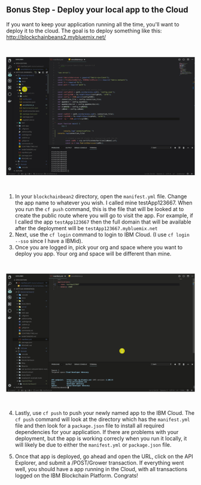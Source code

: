 ## Bonus Step - Deploy your local app to the Cloud
If you want to keep your application running all the time, 
you'll want to deploy it to the cloud. The goal is to deploy
something like this: http://blockchainbeans2.mybluemix.net/


<br>
<p align="center">
  <img src="doc-gifs/cfTarget.gif">
</p>
<br>

1. In your `blockchainbean2` directory, open the `manifest.yml` file. Change
the app name to whatever you wish. I called mine testApp123667. When you run the `cf push` command,
this is the file that will be looked at to create the public
route where you will go to visit the app. For example,
if I called the app `testApp123667` then the full domain that 
will be available after the deployment will be `testApp123667.mybluemix.net`
2. Next, use the `cf login` command to login to IBM Cloud.
(I use `cf login --sso` since I have a IBMid).
3. Once you are logged in, pick your org and space where you want to deploy
you app. Your org and space will be different than mine.

<br>
<p align="center">
  <img src="doc-gifs/deploy.gif">
</p>
<br>

4. Lastly, use `cf push` to push your newly named app to the IBM Cloud. The `cf push` command will look at the directory
which has the `manifest.yml` file and then look for a `package.json` file to install all required dependencies for 
your application. If there are problems with your deployment, but the app is working correcly when you run it locally, it will likely be due to either the `manifest.yml` or `package.json` file.

5. Once 
that app is deployed, go ahead and open the URL, click on the API Explorer, and submit a /POST/Grower 
transaction.
If everything went well, you should have a app running in the Cloud, with 
all transactions logged on the IBM Blockchain Platform. Congrats!